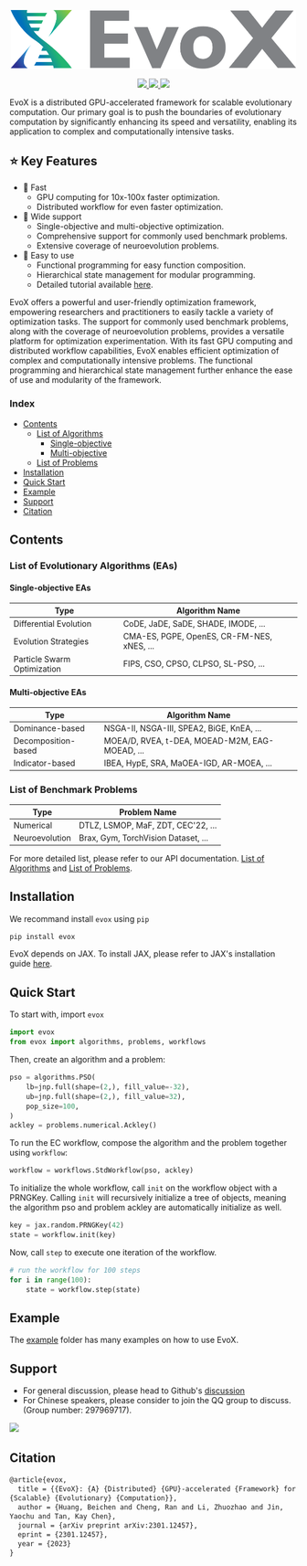 <p align="center">
  <img src="https://raw.githubusercontent.com/EMI-Group/evox/main/docs/source/_static/evox_logo_with_title.svg" width="500px" alt="EvoX Logo"/>
</p>
<div align="center">
  <a href="https://evox.readthedocs.io/">
    <img src="https://img.shields.io/badge/docs-readthedocs-blue?style=for-the-badge" href="https://evox.readthedocs.io/">
  </a>
  <a href="https://arxiv.org/abs/2301.12457">
    <img src="https://img.shields.io/badge/paper-arxiv-red?style=for-the-badge">
  </a>
  <a href="https://github.com/EMI-Group/evox/actions/workflows/python-package.yml">
    <img src="https://img.shields.io/github/actions/workflow/status/EMI-Group/evox/python-package.yml?style=for-the-badge">
  </a>
</div>



EvoX is a distributed GPU-accelerated framework for scalable evolutionary computation. Our primary goal is to push the boundaries of evolutionary computation by significantly enhancing its speed and versatility, enabling its application to complex and computationally intensive tasks.

## ⭐️ Key Features
- 🚀 Fast
  - GPU computing for 10x-100x faster optimization.
  - Distributed workflow for even faster optimization.
- 🌟 Wide support
  - Single-objective and multi-objective optimization.
  - Comprehensive support for commonly used benchmark problems.
  - Extensive coverage of neuroevolution problems.
- 🎉 Easy to use
  - Functional programming for easy function composition.
  - Hierarchical state management for modular programming.
  - Detailed tutorial available [here](https://evox.readthedocs.io/en/latest/guide/index.html).

EvoX offers a powerful and user-friendly optimization framework, empowering researchers and practitioners to easily tackle a variety of optimization tasks. The support for commonly used benchmark problems, along with the coverage of neuroevolution problems, provides a versatile platform for optimization experimentation. With its fast GPU computing and distributed workflow capabilities, EvoX enables efficient optimization of complex and computationally intensive problems. The functional programming and hierarchical state management further enhance the ease of use and modularity of the framework.

### Index

- [Contents](#contents)
  - [List of Algorithms](#list-of-algorithms)
    - [Single-objective](#single-objective)
    - [Multi-objective](#multi-objective)
  - [List of Problems](#list-of-problems)
- [Installation](#installation)
- [Quick Start](#quick-start)
- [Example](#example)
- [Support](#support)
- [Citation](#citation)

## Contents

### List of Evolutionary Algorithms (EAs)

#### Single-objective EAs

| Type                        | Algorithm Name                             |
| --------------------------- | ------------------------------------------ |
| Differential Evolution      | CoDE, JaDE, SaDE, SHADE, IMODE, ...        |
| Evolution Strategies        | CMA-ES, PGPE, OpenES, CR-FM-NES, xNES, ... |
| Particle Swarm Optimization | FIPS, CSO, CPSO, CLPSO, SL-PSO, ...        |

#### Multi-objective EAs

| Type                | Algorithm Name                                 |
| ------------------- | ---------------------------------------------- |
| Dominance-based     | NSGA-II, NSGA-III, SPEA2, BiGE, KnEA, ...      |
| Decomposition-based | MOEA/D, RVEA, t-DEA, MOEAD-M2M, EAG-MOEAD, ... |
| Indicator-based     | IBEA, HypE, SRA, MaOEA-IGD, AR-MOEA, ...       |

### List of Benchmark Problems

| Type           | Problem Name                        |
| -------------- | ----------------------------------- |
| Numerical      | DTLZ, LSMOP, MaF, ZDT, CEC'22,  ... |
| Neuroevolution | Brax, Gym, TorchVision Dataset, ... |


For more detailed list, please refer to our API documentation. [List of Algorithms](https://evox.readthedocs.io/en/latest/api/algorithms/index.html) and [List of Problems](https://evox.readthedocs.io/en/latest/api/problems/index.html).


## Installation

We recommand install `evox` using `pip`

```bash
pip install evox
```

EvoX depends on JAX. To install JAX, please refer to JAX's installation guide [here](https://github.com/google/jax?tab=readme-ov-file#installation).

## Quick Start

To start with, import `evox`

```python
import evox
from evox import algorithms, problems, workflows
```

Then, create an algorithm and a problem:

```python
pso = algorithms.PSO(
    lb=jnp.full(shape=(2,), fill_value=-32),
    ub=jnp.full(shape=(2,), fill_value=32),
    pop_size=100,
)
ackley = problems.numerical.Ackley()
```

To run the EC workflow, compose the algorithm and the problem together using `workflow`:

```python
workflow = workflows.StdWorkflow(pso, ackley)
```

To initialize the whole workflow, call `init` on the workflow object with a PRNGKey. Calling `init` will recursively initialize a tree of objects, meaning the algorithm pso and problem ackley are automatically initialize as well.

```python
key = jax.random.PRNGKey(42)
state = workflow.init(key)
```

Now, call `step` to execute one iteration of the workflow.

```python
# run the workflow for 100 steps
for i in range(100):
    state = workflow.step(state)
```

## Example

The [example](https://github.com/EMI-Group/evox/tree/main/examples) folder has many examples on how to use EvoX.

## Support

- For general discussion, please head to Github's [discussion](https://github.com/EMI-Group/evox/discussions)
- For Chinese speakers, please consider to join the QQ group to discuss. (Group number: 297969717).
<img src="./docs/source/_static/qq_group_number.jpg" width="15%">

## Citation

```
@article{evox,
  title = {{EvoX}: {A} {Distributed} {GPU}-accelerated {Framework} for {Scalable} {Evolutionary} {Computation}},
  author = {Huang, Beichen and Cheng, Ran and Li, Zhuozhao and Jin, Yaochu and Tan, Kay Chen},
  journal = {arXiv preprint arXiv:2301.12457},
  eprint = {2301.12457},
  year = {2023}
}
```
